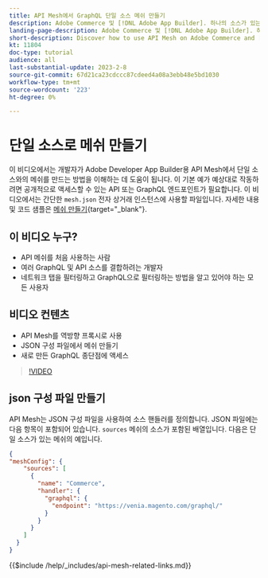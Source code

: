 ```yaml
---
title: API Mesh에서 GraphQL 단일 소스 메쉬 만들기
description: Adobe Commerce 및 [!DNL Adobe App Builder]. 하나의 소스가 있는 메쉬 생성에 대해 알아봅니다.
landing-page-description: Adobe Commerce 및 [!DNL Adobe App Builder]. 하나의 소스가 있는 메쉬 생성에 대해 알아봅니다.
short-description: Discover how to use API Mesh on Adobe Commerce and [!DNL Adobe App Builder]. Learn about creating a mesh that has one source.
kt: 11804
doc-type: tutorial
audience: all
last-substantial-update: 2023-2-8
source-git-commit: 67d21ca23cdccc87cdeed4a08a3ebb48e5bd1030
workflow-type: tm+mt
source-wordcount: '223'
ht-degree: 0%

---
```


# 단일 소스로 메쉬 만들기

이 비디오에서는 개발자가 Adobe Developer App Builder용 API Mesh에서 단일 소스와의 메쉬를 만드는 방법을 이해하는 데 도움이 됩니다. 이 기본 예가 예상대로 작동하려면 공개적으로 액세스할 수 있는 API 또는 GraphQL 엔드포인트가 필요합니다. 이 비디오에서는 간단한 `mesh.json` 전자 상거래 인스턴스에 사용할 파일입니다. 자세한 내용 및 코드 샘플은 [메쉬 만들기](https://developer.adobe.com/graphql-mesh-gateway/gateway/create-mesh/#create-a-mesh-1){target="_blank"}.

## 이 비디오 누구?

* API 메쉬를 처음 사용하는 사람
* 여러 GraphQL 및 API 소스를 결합하려는 개발자
* 네트워크 탭을 필터링하고 GraphQL으로 필터링하는 방법을 알고 있어야 하는 모든 사용자

## 비디오 컨텐츠

* API Mesh를 역방향 프록시로 사용
* JSON 구성 파일에서 메쉬 만들기
* 새로 만든 GraphQL 종단점에 액세스

>[!VIDEO](https://video.tv.adobe.com/v/3414124)

## json 구성 파일 만들기

API Mesh는 JSON 구성 파일을 사용하여 소스 핸들러를 정의합니다. JSON 파일에는 다음 항목이 포함되어 있습니다. `sources` 메쉬의 소스가 포함된 배열입니다. 다음은 단일 소스가 있는 메쉬의 예입니다.

```json
{
"meshConfig": {
    "sources": [
      {
        "name": "Commerce",
        "handler": {
          "graphql": {
            "endpoint": "https://venia.magento.com/graphql/"
          }
        }
      }
    ]
  }
}
```

{{$include /help/_includes/api-mesh-related-links.md}}
